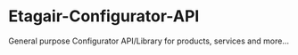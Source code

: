 # Etagair-Configurator-API
General purpose Configurator API/Library for products, services and more...

